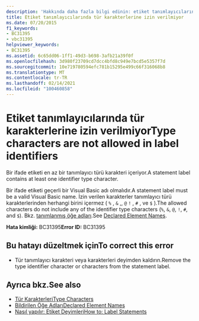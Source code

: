 ```yaml
---
description: 'Hakkında daha fazla bilgi edinin: etiket tanımlayıcılarında tür karakterlerine izin verilmiyor'
title: Etiket tanımlayıcılarında tür karakterlerine izin verilmiyor
ms.date: 07/20/2015
f1_keywords:
- BC31395
- vbc31395
helpviewer_keywords:
- BC31395
ms.assetid: 6c65dd06-1ff1-49d3-b698-3afb21a39f0f
ms.openlocfilehash: 3d980f23709cd7dcc4bfd8c949e7bcd5e5357f7d
ms.sourcegitcommit: 10e719780594efc781b15295e499c66f316068b8
ms.translationtype: MT
ms.contentlocale: tr-TR
ms.lasthandoff: 02/14/2021
ms.locfileid: "100460858"
---
```

# <a name="type-characters-are-not-allowed-in-label-identifiers"></a><span data-ttu-id="cfed9-103">Etiket tanımlayıcılarında tür karakterlerine izin verilmiyor</span><span class="sxs-lookup"><span data-stu-id="cfed9-103">Type characters are not allowed in label identifiers</span></span>

<span data-ttu-id="cfed9-104">Bir ifade etiketi en az bir tanımlayıcı türü karakteri içeriyor.</span><span class="sxs-lookup"><span data-stu-id="cfed9-104">A statement label contains at least one identifier type character.</span></span>  
  
 <span data-ttu-id="cfed9-105">Bir ifade etiketi geçerli bir Visual Basic adı olmalıdır.</span><span class="sxs-lookup"><span data-stu-id="cfed9-105">A statement label must be a valid Visual Basic name.</span></span> <span data-ttu-id="cfed9-106">İzin verilen karakterler tanımlayıcı türü karakterlerinden herhangi birini içermez ( `%` , `&` ,, `@` `!` , `#` , ve `$` ).</span><span class="sxs-lookup"><span data-stu-id="cfed9-106">The allowed characters do not include any of the identifier type characters (`%`, `&`, `@`, `!`, `#`, and `$`).</span></span> <span data-ttu-id="cfed9-107">Bkz. [tanımlanmış öğe adları](../programming-guide/language-features/declared-elements/declared-element-names.md).</span><span class="sxs-lookup"><span data-stu-id="cfed9-107">See [Declared Element Names](../programming-guide/language-features/declared-elements/declared-element-names.md).</span></span>  
  
 <span data-ttu-id="cfed9-108">**Hata kimliği:** BC31395</span><span class="sxs-lookup"><span data-stu-id="cfed9-108">**Error ID:** BC31395</span></span>  
  
## <a name="to-correct-this-error"></a><span data-ttu-id="cfed9-109">Bu hatayı düzeltmek için</span><span class="sxs-lookup"><span data-stu-id="cfed9-109">To correct this error</span></span>  
  
- <span data-ttu-id="cfed9-110">Tür tanımlayıcı karakteri veya karakterleri deyimden kaldırın.</span><span class="sxs-lookup"><span data-stu-id="cfed9-110">Remove the type identifier character or characters from the statement label.</span></span>  
  
## <a name="see-also"></a><span data-ttu-id="cfed9-111">Ayrıca bkz.</span><span class="sxs-lookup"><span data-stu-id="cfed9-111">See also</span></span>

- [<span data-ttu-id="cfed9-112">Tür Karakterleri</span><span class="sxs-lookup"><span data-stu-id="cfed9-112">Type Characters</span></span>](../programming-guide/language-features/data-types/type-characters.md)
- [<span data-ttu-id="cfed9-113">Bildirilen Öğe Adları</span><span class="sxs-lookup"><span data-stu-id="cfed9-113">Declared Element Names</span></span>](../programming-guide/language-features/declared-elements/declared-element-names.md)
- [<span data-ttu-id="cfed9-114">Nasıl yapılır: Etiket Deyimleri</span><span class="sxs-lookup"><span data-stu-id="cfed9-114">How to: Label Statements</span></span>](../programming-guide/program-structure/how-to-label-statements.md)
